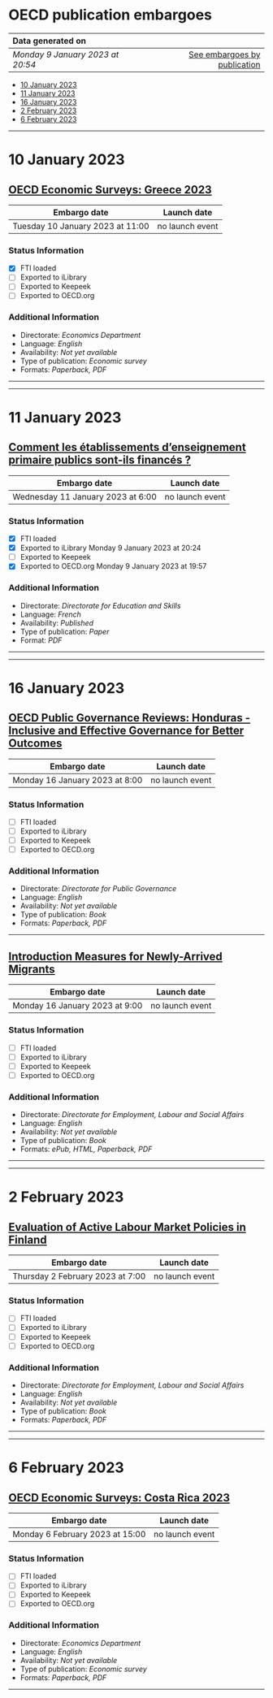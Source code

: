 # OECD publication embargoes

Data generated on | |
|:-----|------:|
| *Monday 9 January 2023 at 20:54* | [See embargoes by publication](embargoes-by-publication.md) |

* [10 January 2023](#10-january-2023)
* [11 January 2023](#11-january-2023)
* [16 January 2023](#16-january-2023)
* [2 February 2023](#2-february-2023)
* [6 February 2023](#6-february-2023)

------

# 10 January 2023

## [OECD Economic Surveys: Greece 2023](https://doi.org/10.1787/c5f11cd5-en)

Embargo date | Launch date
-------------|:------------:
Tuesday 10 January 2023 at 11:00 | no launch event

### Status Information

- [x] FTI loaded 
- [ ] Exported to iLibrary
- [ ] Exported to Keepeek
- [ ] Exported to OECD.org

### Additional Information

* Directorate: *Economics Department*
* Language: *English*
* Availability: *Not yet available*
* Type of publication: *Economic survey*
* Formats: *Paperback, PDF*

------

------

# 11 January 2023

## [Comment les établissements d’enseignement primaire publics sont-ils financés ?](https://doi.org/10.1787/462c666e-fr)

Embargo date | Launch date
-------------|:------------:
Wednesday 11 January 2023 at 6:00 | no launch event

### Status Information

- [x] FTI loaded 
- [x] Exported to iLibrary Monday 9 January 2023 at 20:24
- [ ] Exported to Keepeek
- [x] Exported to OECD.org Monday 9 January 2023 at 19:57

### Additional Information

* Directorate: *Directorate for Education and Skills*
* Language: *French*
* Availability: *Published*
* Type of publication: *Paper*
* Format: *PDF*

------

------

# 16 January 2023

## [OECD Public Governance Reviews: Honduras - Inclusive and Effective Governance for Better Outcomes](https://doi.org/10.1787/e6bda0b2-en)

Embargo date | Launch date
-------------|:------------:
Monday 16 January 2023 at 8:00 | no launch event

### Status Information

- [ ] FTI loaded
- [ ] Exported to iLibrary
- [ ] Exported to Keepeek
- [ ] Exported to OECD.org

### Additional Information

* Directorate: *Directorate for Public Governance*
* Language: *English*
* Availability: *Not yet available*
* Type of publication: *Book*
* Formats: *Paperback, PDF*

------

## [Introduction Measures for Newly-Arrived Migrants](https://doi.org/10.1787/5aeddbfe-en)

Embargo date | Launch date
-------------|:------------:
Monday 16 January 2023 at 9:00 | no launch event

### Status Information

- [ ] FTI loaded
- [ ] Exported to iLibrary
- [ ] Exported to Keepeek
- [ ] Exported to OECD.org

### Additional Information

* Directorate: *Directorate for Employment, Labour and Social Affairs*
* Language: *English*
* Availability: *Not yet available*
* Type of publication: *Book*
* Formats: *ePub, HTML, Paperback, PDF*

------

------

# 2 February 2023

## [Evaluation of Active Labour Market Policies in Finland](https://doi.org/10.1787/115b186e-en)

Embargo date | Launch date
-------------|:------------:
Thursday 2 February 2023 at 7:00 | no launch event

### Status Information

- [ ] FTI loaded
- [ ] Exported to iLibrary
- [ ] Exported to Keepeek
- [ ] Exported to OECD.org

### Additional Information

* Directorate: *Directorate for Employment, Labour and Social Affairs*
* Language: *English*
* Availability: *Not yet available*
* Type of publication: *Book*
* Formats: *Paperback, PDF*

------

------

# 6 February 2023

## [OECD Economic Surveys: Costa Rica 2023](https://doi.org/10.1787/8e8171b0-en)

Embargo date | Launch date
-------------|:------------:
Monday 6 February 2023 at 15:00 | no launch event

### Status Information

- [ ] FTI loaded
- [ ] Exported to iLibrary
- [ ] Exported to Keepeek
- [ ] Exported to OECD.org

### Additional Information

* Directorate: *Economics Department*
* Language: *English*
* Availability: *Not yet available*
* Type of publication: *Economic survey*
* Formats: *Paperback, PDF*

------